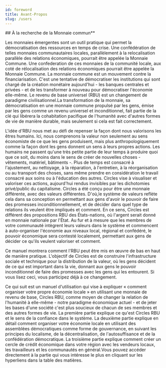 ```yaml
---
id: foreword
title: Avant-Propos
slug: /users
---
```


## À la recherche de la Monnaie commun**

Les monnaies émergentes sont un outil pratique qui permet la démocratisation des ressources en temps de crise. Une confédération de telles monnaies  communautaires locales, parallèlement à la relocalisation parallèle des relations économiques, pourrait être appelée la Monnaie Commune. Une confederation de ces  monnaies de la communité locale, aux coté de rélocalisation des relations économiques pourrait être appelée la Monnaie Commune. La monnaie commune est un mouvement contre la financiarisation. C'est une tentative de démocratiser les institutions qui  sont chargé de  la création monétaire aujourd'hui - les banques centrales et privées - et de les transformer à nouveau pour démocratiser l'économie elle-même. Le revenu de base universel (RBU) est un changement de paradigme civilisationnel.La transformation de la monnaie, sa démocratisation en une monnaie commune propulsé par les gens, émise par les gens comme un revenu universel et inconditionnel, fait partie de la clé qui libérera la cohabitation pacifique de l'humanité avec d'autres formes de vie de manière durable, mais seulement si cela est fait correctement.

L'idée d'RBU nous met au défi de repenser la façon dont nous valorisons les êtres humains. Ici, nous comprenons la valeur non seulement au sens économiste de ce que les gens produisent, mais plus anthropologiquement comme la façon dont les gens donnent un sens à leurs propres actions. Les humains ne passent qu'une très petite partie de leur temps à produire quoi que ce soit, du moins dans le sens de créer de nouvelles choses - vêtements, matériel, bâtiments -. Plus de temps est consacré à l'ajustement, au nettoyage, à la réparation, à l'entretien, à la réorganisation ou au transport des choses, sans même prendre en considération le travail consacré aux soins ou à l'éducation des autres. Circles vise à visualiser et valoriser ces actions, aujourd'hui rendus invisibles par les dichotomies privé/public du capitalisme. Circles a été conçu pour être une monnaie différente, avec des valeurs différentes. D'où,le système de valeurs reflète cela dans sa conception en permettant aux gens d'avoir le pouvoir de faire des promesses inconditionnellement, et de décider dans quel type de relations ils veulent être impliqués et comment. En ce sens, Circles est différent des propositions RBU des États-nations, où l'argent serait donné en monnaie nationale par l'État. Au fur et à mesure que les membres de votre communauté intègrent leurs valeurs dans le système et commencent à auto-organiser l'économie aux niveaux local, régional et confédéré, le pouvoir économique sera contesté localement, permettant aux gens de décider ce qu'ils veulent valoriser et comment.

Ce manuel montrera comment l'RBU peut être mis en œuvre de bas en haut de manière pratique. L'objectif de Circles est de construire l'infrastructure sociale et technique pour la distribution de la valeur, où les gens décident de ce qui est important dans la vie, donnant aux gens le pouvoir inconditionnel de faire des promesses avec les gens qui les entourent. Si vous lisez ceci, vous participez déjà à ce changement.

Ce qui suit est un manuel d'utilisation qui vise à expliquer « comment organiser votre propre économie locale » en utilisant une monnaie de revenu de base, Circles RBU, comme moyen de changer la relation de l'humanité à elle-même - notre paradigme économique actuel - et de jeter les bases d'une société c'est plus soucieux de chacun de ses membres et des autres formes de vie. La première partie explique ce qu'est Circles RBU et le sens de la confiance dans le système. La deuxième partie explique en détail comment organiser votre économie locale en utilisant des assemblées démocratiques comme forme de gouvernance, en suivant les principes du localisme, de la décentralisation, de l'autosuffisance et de la confédération démocratique. La troisième partie explique comment créer un cercle de crédit économique dans votre région avec les vendeurs locaux, les travailleurs et les communautés en général.Vous pouvez accéder directement à la partie qui vous intéresse le plus en cliquant sur les hyperliens dans la table des matières.
